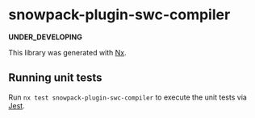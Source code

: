 # snowpack-plugin-swc-compiler

**UNDER_DEVELOPING**

This library was generated with [Nx](https://nx.dev).

## Running unit tests

Run `nx test snowpack-plugin-swc-compiler` to execute the unit tests via [Jest](https://jestjs.io).
